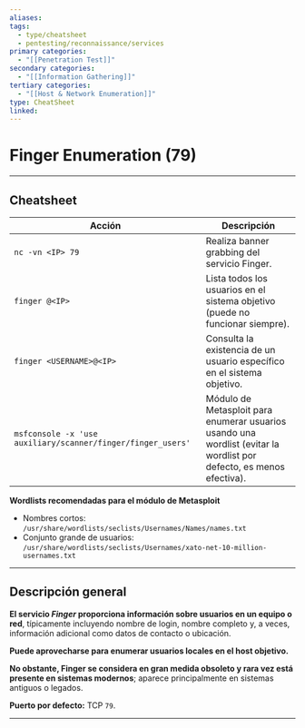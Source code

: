 ```yaml
---
aliases:
tags:
  - type/cheatsheet
  - pentesting/reconnaissance/services
primary categories:
  - "[[Penetration Test]]"
secondary categories:
  - "[[Information Gathering]]"
tertiary categories:
  - "[[Host & Network Enumeration]]"
type: CheatSheet
linked:
---
```

# Finger Enumeration (79)

***
## Cheatsheet

| **Acción**                                                  | **Descripción**                                                                                                      |
| ----------------------------------------------------------- | -------------------------------------------------------------------------------------------------------------------- |
| `nc -vn <IP> 79`                                            | Realiza banner grabbing del servicio Finger.                                                                         |
| `finger @<IP>`                                              | Lista todos los usuarios en el sistema objetivo (puede no funcionar siempre).                                        |
| `finger <USERNAME>@<IP>`                                    | Consulta la existencia de un usuario específico en el sistema objetivo.                                              |
| `msfconsole -x 'use auxiliary/scanner/finger/finger_users'` | Módulo de Metasploit para enumerar usuarios usando una wordlist (evitar la wordlist por defecto, es menos efectiva). |
**Wordlists recomendadas para el módulo de Metasploit**
- Nombres cortos: `/usr/share/wordlists/seclists/Usernames/Names/names.txt`
- Conjunto grande de usuarios: `/usr/share/wordlists/seclists/Usernames/xato-net-10-million-usernames.txt`

---

## Descripción general

**El servicio *Finger* proporciona información sobre usuarios en un equipo o red**, típicamente incluyendo nombre de login, nombre completo y, a veces, información adicional como datos de contacto o ubicación. 

**Puede aprovecharse para enumerar usuarios locales en el host objetivo.**

**No obstante, Finger se considera en gran medida obsoleto y rara vez está presente en sistemas modernos**; aparece principalmente en sistemas antiguos o legados.

**Puerto por defecto:** TCP `79`.

---
